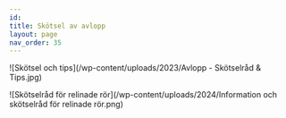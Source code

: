 ```yaml
---
id: 
title: Skötsel av avlopp
layout: page
nav_order: 35
---
```

![Skötsel och tips](/wp-content/uploads/2023/Avlopp - Skötselråd & Tips.jpg)  

![Skötselråd för relinade rör](/wp-content/uploads/2024/Information och skötselråd för relinade rör.png)
